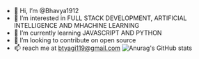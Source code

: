 - 👋 Hi, I’m @Bhavya1912
- 👀 I’m interested in FULL STACK DEVELOPMENT, ARTIFICIAL INTELLIGENCE AND MHACHINE LEARNING
- 🌱 I’m currently learning JAVASCRIPT AND PYTHON
- 💞️ I’m looking to contribute on open source
- 📫 reach me at btyagi119@gmail.com
![Anurag's GitHub stats](https://github-readme-stats.vercel.app/api?username=Bhvya1912&hide=contribs,prs)

<!---
Bhavya1912/Bhavya1912 is a ✨ special ✨ repository because its `README.md` (this file) appears on your GitHub profile.
You can click the Preview link to take a look at your changes.
--->
